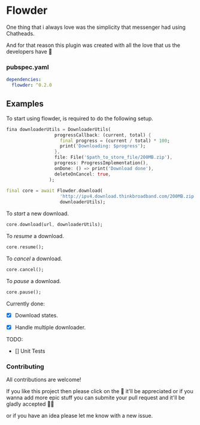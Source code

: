 # Flowder
One thing that i always love was the simplicity that messenger had using Chatheads.

And for that reason this plugin was created with all the love that us the developers have :heartbeat:

### pubspec.yaml

```yaml
dependencies:
  flowder: ^0.2.0
```

## Examples

To start using flowder, is required to do the following setup.
```dart
fina downloaderUtils = DownloaderUtils(
                  progressCallback: (current, total) {
                    final progress = (current / total) * 100;
                    print('Downloading: $progress');
                  },
                  file: File('$path_to_store_file/200MB.zip'),
                  progress: ProgressImplementation(),
                  onDone: () => print('Download done'),
                  deleteOnCancel: true,
                );
                
final core = await Flowder.download(
                    'http://ipv4.download.thinkbroadband.com/200MB.zip',
                    downloaderUtils);
```

To *start* a new download.
```dart
core.download(url, downloaderUtils);
```


To *resume* a download.
```dart
core.resume();
```

To *cancel* a download.
```dart
core.cancel();
```

To *pause* a download.
```dart
core.pause();
```

Currently done:
- [x] Download states.
- [x] Handle multiple downloader.  


TODO:
- [] Unit Tests



### Contributing

All contributions are welcome!

If you like this project then please click on the :star2: it'll be appreciated or if you wanna add more epic stuff you can submite your pull request and it'll be gladly accepted :ok_man:

or if you have an idea please let me know with a new issue.
